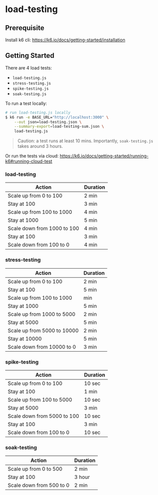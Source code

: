 # load-testing

## Prerequisite

Install k6 cli: <https://k6.io/docs/getting-started/installation>

## Getting Started

There are 4 load tests:

- `load-testing.js`
- `stress-testing.js`
- `spike-testing.js`
- `soak-testing.js`

To run a test locally:

```sh
# run load-testing.js locally
$ k6 run -e BASE_URL="http://localhost:3000" \
    --out json=load-testing.json \
    --summary-export=load-testing-sum.json \
    load-testing.js
```

> Caution: a test runs at least 10 mins. Importantly, `soak-testing.js` takes around 3 hours.

Or run the tests via cloud: <https://k6.io/docs/getting-started/running-k6#running-cloud-test>

### load-testing

| Action                      | Duration |
| --------------------------- | -------- |
| Scale up from 0 to 100      | 2 min    |
| Stay at 100                 | 3 min    |
| Scale up from 100 to 1000   | 4 min    |
| Stay at 1000                | 5 min    |
| Scale down from 1000 to 100 | 4 min    |
| Stay at 100                 | 3 min    |
| Scale down from 100 to 0    | 4 min    |

### stress-testing

| Action                      | Duration |
| --------------------------- | -------- |
| Scale up from 0 to 100      | 2 min    |
| Stay at 100                 | 5 min    |
| Scale up from 100 to 1000   | min      |
| Stay at 1000                | 5 min    |
| Scale up from 1000 to 5000  | 2 min    |
| Stay at 5000                | 5 min    |
| Scale up from 5000 to 10000 | 2 min    |
| Stay at 10000               | 5 min    |
| Scale down from 10000 to 0  | 3 min    |

### spike-testing

| Action                      | Duration |
| --------------------------- | -------- |
| Scale up from 0 to 100      | 10 sec   |
| Stay at 100                 | 1 min    |
| Scale up from 100 to 5000   | 10 sec   |
| Stay at 5000                | 3 min    |
| Scale down from 5000 to 100 | 10 sec   |
| Stay at 100                 | 3 min    |
| Scale down from 100 to 0    | 10 sec   |

### soak-testing

| Action                   | Duration |
| ------------------------ | -------- |
| Scale up from 0 to 500   | 2 min    |
| Stay at 100              | 3 hour   |
| Scale down from 500 to 0 | 2 min    |
